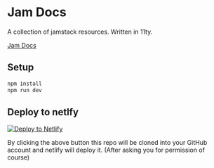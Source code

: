 # Jam Docs
A collection of jamstack resources. Written in 11ty.

[Jam Docs](https://ole.dev/jam)

## Setup

```bash
npm install
npm run dev
```

## Deploy to netlfy
[![Deploy to Netlify](https://www.netlify.com/img/deploy/button.svg)](https://app.netlify.com/start/deploy?repository=https://github.com/oleeskild/jam-docs)

By clicking the above button this repo will be cloned into your GitHub account and netlify will deploy it. (After asking you for permission of course)
